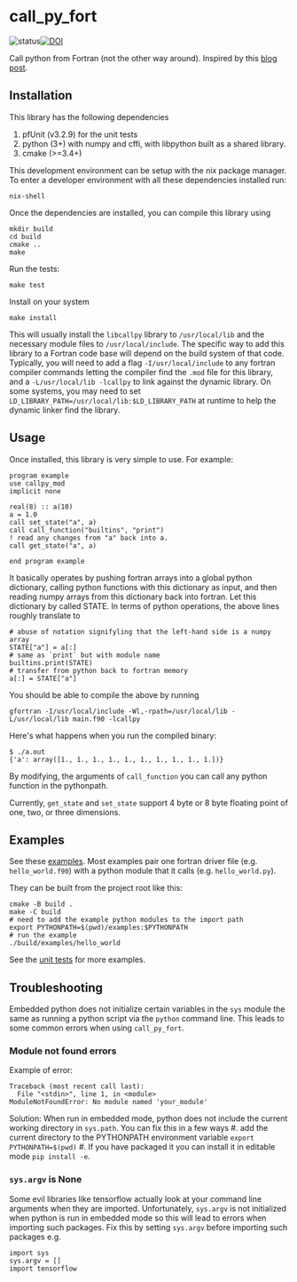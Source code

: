 # call_py_fort

![status](https://github.com/VulcanClimateModeling/call_py_fort/workflows/Check/badge.svg)[![DOI](https://zenodo.org/badge/145489904.svg)](https://zenodo.org/badge/latestdoi/145489904)


Call python from Fortran (not the other way around). Inspired by this [blog
post](https://www.noahbrenowitz.com/post/calling-fortran-from-python/).

## Installation

This library has the following dependencies
1. pfUnit (v3.2.9) for the unit tests
1. python (3+) with numpy and cffi, with libpython built as a shared library.
1. cmake (>=3.4+)

This development environment can be setup with the nix package manager. To
enter a developer environment with all these dependencies installed run:

    nix-shell

Once the dependencies are installed, you can compile this library using

    mkdir build
    cd build 
    cmake ..
    make

Run the tests:

    make test

Install on your system

    make install

This will usually install the `libcallpy` library to `/usr/local/lib` and the
necessary module files to `/usr/local/include`. The specific way to add this
library to a Fortran code base will depend on the build system of that code.
Typically, you will need to add a flag `-I/usr/local/include` to any fortran
compiler commands letting the compiler find the `.mod` file for this library,
and a `-L/usr/local/lib -lcallpy` to link against the dynamic library. On
some systems, you may need to set
`LD_LIBRARY_PATH=/usr/local/lib:$LD_LIBRARY_PATH` at runtime to help the
dynamic linker find the library.

## Usage

Once installed, this library is very simple to use. For example:
```
program example
use callpy_mod
implicit none

real(8) :: a(10)
a = 1.0
call set_state("a", a)
call call_function("builtins", "print")
! read any changes from "a" back into a.
call get_state("a", a)

end program example
```

It basically operates by pushing fortran arrays into a global python
dictionary, calling python functions with this dictionary as input, and then
reading numpy arrays from this dictionary back into fortran. Let this
dictionary by called STATE. In terms of python operations, the above lines
roughly translate to

    # abuse of notation signifyling that the left-hand side is a numpy array
    STATE["a"] = a[:]
    # same as `print` but with module name
    builtins.print(STATE)
    # transfer from python back to fortran memory
    a[:] = STATE["a"]

You should be able to compile the above by running

    gfortran -I/usr/local/include -Wl,-rpath=/usr/local/lib -L/usr/local/lib main.f90 -lcallpy
    
Here's what happens when you run the compiled binary:
```
$ ./a.out 
{'a': array([1., 1., 1., 1., 1., 1., 1., 1., 1., 1.])}
```


By modifying, the arguments of `call_function` you can call any python
function in the pythonpath.

Currently, `get_state` and `set_state` support 4 byte or 8 byte floating
point of one, two, or three dimensions.

## Examples

See these [examples](/examples). Most examples pair one fortran driver file
(e.g. `hello_world.f90`) with a python module that it calls (e.g. `hello_world.py`).

They can be built from the project root like this:

```
cmake -B build .
make -C build
# need to add the example python modules to the import path
export PYTHONPATH=$(pwd)/examples:$PYTHONPATH
# run the example
./build/examples/hello_world
```

See the [unit tests](/test/test_call_py_fort.pfunit) for more examples.

## Troubleshooting

Embedded python does not initialize certain variables in the `sys` module the
same as running a python script via the `python` command line. This leads to
some common errors when using `call_py_fort`.

### Module not found errors

Example of error:
```
Traceback (most recent call last):
  File "<stdin>", line 1, in <module>
ModuleNotFoundError: No module named 'your_module'
```

Solution: When run in embedded mode, python does not include the current working
directory in `sys.path`. You can fix this in a few ways
#. add the current directory to the PYTHONPATH environment variable `export PYTHONPATH=$(pwd)`
#. If you have packaged it you can install it in editable mode `pip install
-e`.

### `sys.argv` is None

Some evil libraries like tensorflow actually look at your command line
arguments when they are imported. Unfortunately, `sys.argv` is not initialized
when python is run in embedded mode so this will lead to errors when importing
such packages. Fix this by setting `sys.argv` before importing such packages
e.g.
```
import sys
sys.argv = []
import tensorflow
```

